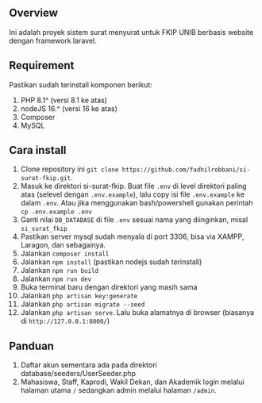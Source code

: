 ## Overview

Ini adalah proyek sistem surat menyurat untuk FKIP UNIB berbasis website dengan framework laravel.

## Requirement

Pastikan sudah terinstall komponen berikut:

1. PHP 8.1^ (versi 8.1 ke atas)
2. nodeJS 16.^ (versi 16 ke atas)
3. Composer
4. MySQL

## Cara install

1. Clone repository ini `git clone https://github.com/fadhilrobbani/si-surat-fkip.git`.
2. Masuk ke direktori si-surat-fkip. Buat file `.env` di level direktori paling atas (selevel dengan `.env.example`), lalu copy isi file `.env.example` ke dalam `.env`. Atau jika menggunakan bash/powershell gunakan perintah `cp .env.example .env`
3. Ganti nilai `DB_DATABASE` di file `.env` sesuai nama yang diinginkan, misal `si_surat_fkip`
4. Pastikan server mysql sudah menyala di port 3306, bisa via XAMPP, Laragon, dan sebagainya.
5. Jalankan `composer install`
6. Jalankan `npm install` (pastikan nodejs sudah terinstall)
7. Jalankan `npm run build`
8. Jalankan `npm run dev`
9. Buka terminal baru dengan direktori yang masih sama
10. Jalankan `php artisan key:generate`
11. Jalankan `php artisan migrate --seed`
12. Jalankan `php artisan serve`. Lalu buka alamatnya di browser (biasanya di `http://127.0.0.1:8000/`)

## Panduan

1. Daftar akun sementara ada pada direktori database/seeders/UserSeeder.php
2. Mahasiswa, Staff, Kaprodi, Wakil Dekan, dan Akademik login melalui halaman utama `/` sedangkan admin melalui halaman `/admin`.
